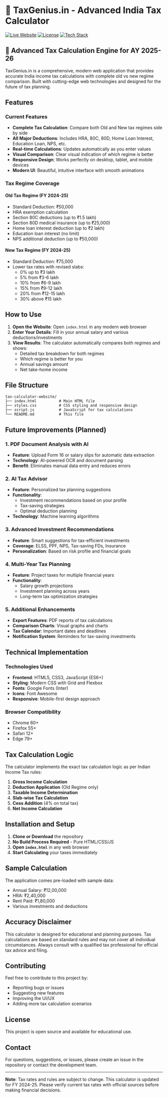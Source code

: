 # 🧮 TaxGenius.in - Advanced India Tax Calculator

[![Live Website](https://img.shields.io/badge/Live-taxgenius.in-blue?style=for-the-badge&logo=web)](https://taxgenius.in)
[![License](https://img.shields.io/badge/License-MIT-green?style=for-the-badge)](LICENSE)
[![Tech Stack](https://img.shields.io/badge/Tech-Modern%20Web-orange?style=for-the-badge)](#tech-stack)

## 🚀 Advanced Tax Calculation Engine for AY 2025-26

TaxGenius.in is a comprehensive, modern web application that provides accurate India income tax calculations with complete old vs new regime comparison. Built with cutting-edge web technologies and designed for the future of tax planning.

## Features

### Current Features
- **Complete Tax Calculation**: Compare both Old and New tax regimes side by side
- **All Major Deductions**: Includes HRA, 80C, 80D, Home Loan Interest, Education Loan, NPS, etc.
- **Real-time Calculations**: Updates automatically as you enter values
- **Visual Comparison**: Clear visual indication of which regime is better
- **Responsive Design**: Works perfectly on desktop, tablet, and mobile devices
- **Modern UI**: Beautiful, intuitive interface with smooth animations

### Tax Regime Coverage

#### Old Tax Regime (FY 2024-25)
- Standard Deduction: ₹50,000
- HRA exemption calculation
- Section 80C deductions (up to ₹1.5 lakh)
- Section 80D medical insurance (up to ₹25,000)
- Home loan interest deduction (up to ₹2 lakh)
- Education loan interest (no limit)
- NPS additional deduction (up to ₹50,000)

#### New Tax Regime (FY 2024-25)
- Standard Deduction: ₹75,000
- Lower tax rates with revised slabs:
  - 0% up to ₹3 lakh
  - 5% from ₹3-6 lakh
  - 10% from ₹6-9 lakh
  - 15% from ₹9-12 lakh
  - 20% from ₹12-15 lakh
  - 30% above ₹15 lakh

## How to Use

1. **Open the Website**: Open `index.html` in any modern web browser
2. **Enter Your Details**: Fill in your annual salary and various deductions/investments
3. **View Results**: The calculator automatically compares both regimes and shows:
   - Detailed tax breakdown for both regimes
   - Which regime is better for you
   - Annual savings amount
   - Net take-home income

## File Structure

```
tax-calculator-website/
├── index.html          # Main HTML file
├── styles.css          # CSS styling and responsive design
├── script.js           # JavaScript for tax calculations
└── README.md           # This file
```

## Future Improvements (Planned)

### 1. PDF Document Analysis with AI
- **Feature**: Upload Form 16 or salary slips for automatic data extraction
- **Technology**: AI-powered OCR and document parsing
- **Benefit**: Eliminates manual data entry and reduces errors

### 2. AI Tax Advisor
- **Feature**: Personalized tax planning suggestions
- **Functionality**: 
  - Investment recommendations based on your profile
  - Tax-saving strategies
  - Optimal deduction planning
- **Technology**: Machine learning algorithms

### 3. Advanced Investment Recommendations
- **Feature**: Smart suggestions for tax-efficient investments
- **Coverage**: ELSS, PPF, NPS, Tax-saving FDs, Insurance
- **Personalization**: Based on risk profile and financial goals

### 4. Multi-Year Tax Planning
- **Feature**: Project taxes for multiple financial years
- **Functionality**:
  - Salary growth projections
  - Investment planning across years
  - Long-term tax optimization strategies

### 5. Additional Enhancements
- **Export Features**: PDF reports of tax calculations
- **Comparison Charts**: Visual graphs and charts
- **Tax Calendar**: Important dates and deadlines
- **Notification System**: Reminders for tax-saving investments

## Technical Implementation

### Technologies Used
- **Frontend**: HTML5, CSS3, JavaScript (ES6+)
- **Styling**: Modern CSS with Grid and Flexbox
- **Fonts**: Google Fonts (Inter)
- **Icons**: Font Awesome
- **Responsive**: Mobile-first design approach

### Browser Compatibility
- Chrome 60+
- Firefox 55+
- Safari 12+
- Edge 79+

## Tax Calculation Logic

The calculator implements the exact tax calculation logic as per Indian Income Tax rules:

1. **Gross Income Calculation**
2. **Deduction Application** (Old Regime only)
3. **Taxable Income Determination**
4. **Slab-wise Tax Calculation**
5. **Cess Addition** (4% on total tax)
6. **Net Income Calculation**

## Installation and Setup

1. **Clone or Download** the repository
2. **No Build Process Required** - Pure HTML/CSS/JS
3. **Open `index.html`** in any web browser
4. **Start Calculating** your taxes immediately

## Sample Calculation

The application comes pre-loaded with sample data:
- Annual Salary: ₹12,00,000
- HRA: ₹2,40,000
- Rent Paid: ₹1,80,000
- Various investments and deductions

## Accuracy Disclaimer

This calculator is designed for educational and planning purposes. Tax calculations are based on standard rules and may not cover all individual circumstances. Always consult with a qualified tax professional for official tax advice and filing.

## Contributing

Feel free to contribute to this project by:
- Reporting bugs or issues
- Suggesting new features
- Improving the UI/UX
- Adding more tax calculation scenarios

## License

This project is open source and available for educational use.

## Contact

For questions, suggestions, or issues, please create an issue in the repository or contact the development team.

---

**Note**: Tax rates and rules are subject to change. This calculator is updated for FY 2024-25. Please verify current tax rates with official sources before making financial decisions.
